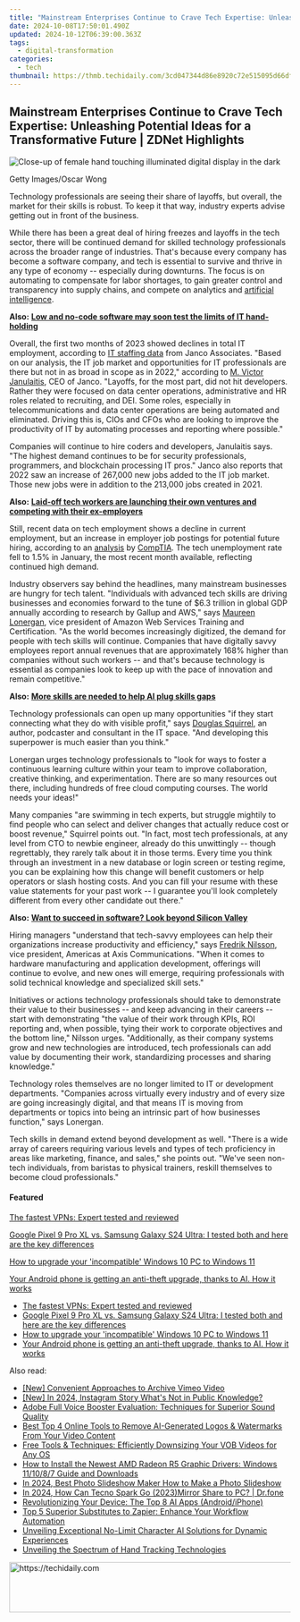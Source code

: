 ```yaml
---
title: "Mainstream Enterprises Continue to Crave Tech Expertise: Unleashing Potential Ideas for a Transformative Future | ZDNet Highlights"
date: 2024-10-08T17:50:01.490Z
updated: 2024-10-12T06:39:00.363Z
tags:
  - digital-transformation
categories:
  - tech
thumbnail: https://thmb.techidaily.com/3cd047344d86e8920c72e515095d66dfd7e255dbcb41fa2030513ad2ed26d835.jpg
---
```


## Mainstream Enterprises Continue to Crave Tech Expertise: Unleashing Potential Ideas for a Transformative Future | ZDNet Highlights

![Close-up of female hand touching illuminated digital display in the dark](https://www.zdnet.com/a/img/resize/dbd73bdaa435b8aa7373c1546ae02f0b293306e1/2023/03/15/488ccf16-23ea-4a20-a2dd-a3350e8cba4d/gettyimages-1351926458.jpg?auto=webp&width=1280)

Getty Images/Oscar Wong

Technology professionals are seeing their share of layoffs, but overall, the market for their skills is robust. To keep it that way, industry experts advise getting out in front of the business.

While there has been a great deal of hiring freezes and layoffs in the tech sector, there will be continued demand for skilled technology professionals across the broader range of industries. That's because every company has become a software company, and tech is essential to survive and thrive in any type of economy -- especially during downturns. The focus is on automating to compensate for labor shortages, to gain greater control and transparency into supply chains, and compete on analytics and [artificial intelligence](https://www.zdnet.com/article/what-is-ai-heres-everything-you-need-to-know-about-artificial-intelligence/).

**Also:** [**Low and no-code software may soon test the limits of IT hand-holding**](https://www.zdnet.com/article/start-small-with-low-and-no-code/)

Overall, the first two months of 2023 showed declines in total IT employment, according to [IT staffing data](https://e-janco.com/press/2023/2023-03-10-hiring-it-pros.html) from Janco Associates. "Based on our analysis, the IT job market and opportunities for IT professionals are there but not in as broad in scope as in 2022," according to [M. Victor Janulaitis](https://www.linkedin.com/in/m-victor-janulaitis/), CEO of Janco. "Layoffs, for the most part, did not hit developers. Rather they were focused on data center operations, administrative and HR roles related to recruiting, and DEI. Some roles, especially in telecommunications and data center operations are being automated and eliminated. Driving this is, CIOs and CFOs who are looking to improve the productivity of IT by automating processes and reporting where possible."

Companies will continue to hire coders and developers, Janulaitis says. "The highest demand continues to be for security professionals, programmers, and blockchain processing IT pros." Janco also reports that 2022 saw an increase of 267,000 new jobs added to the IT job market. Those new jobs were in addition to the 213,000 jobs created in 2021\. 

**Also:** [**Laid-off tech workers are launching their own ventures and competing with their ex-employers**](https://www.zdnet.com/article/laid-off-tech-workers-are-launching-their-own-ventures-and-competing-with-their-ex-employers/)

Still, recent data on tech employment shows a decline in current employment, but an increase in employer job postings for potential future hiring, according to an [analysis](https://www.prnewswire.com/news-releases/comptia-restates-tech-jobs-report-to-clarify-bureau-of-labor-statistics-data-revision-301739059.html) by [CompTIA](https://c212.net/c/link/?t=0&l=en&o=3775301-1&h=1809377544&u=https%3A%2F%2Fwww.comptia.org%2F&a=CompTIA). The tech unemployment rate fell to 1.5% in January, the most recent month available, reflecting continued high demand. 

Industry observers say behind the headlines, many mainstream businesses are hungry for tech talent. "Individuals with advanced tech skills are driving businesses and economies forward to the tune of $6.3 trillion in global GDP annually according to research by Gallup and AWS," says [Maureen Lonergan](https://www.linkedin.com/in/maureenlonergan/), vice president of Amazon Web Services Training and Certification. "As the world becomes increasingly digitized, the demand for people with tech skills will continue. Companies that have digitally savvy employees report annual revenues that are approximately 168% higher than companies without such workers -- and that's because technology is essential as companies look to keep up with the pace of innovation and remain competitive."

**Also:** [**More skills are needed to help AI plug skills gaps**](https://www.zdnet.com/article/more-skills-needed-to-help-ai-plug-skills-gaps/)

Technology professionals can open up many opportunities "if they start connecting what they do with visible profit," says [Douglas Squirrel](https://www.linkedin.com/in/dsquirrel/?originalSubdomain=uk), an author, podcaster and consultant in the IT space. "And developing this superpower is much easier than you think."

Lonergan urges technology professionals to "look for ways to foster a continuous learning culture within your team to improve collaboration, creative thinking, and experimentation. There are so many resources out there, including hundreds of free cloud computing courses. The world needs your ideas!" 

Many companies "are swimming in tech experts, but struggle mightily to find people who can select and deliver changes that actually reduce cost or boost revenue," Squirrel points out. "In fact, most tech professionals, at any level from CTO to newbie engineer, already do this unwittingly -- though regrettably, they rarely talk about it in those terms. Every time you think through an investment in a new database or login screen or testing regime, you can be explaining how this change will benefit customers or help operators or slash hosting costs. And you can fill your resume with these value statements for your past work -- I guarantee you'll look completely different from every other candidate out there." 

**Also:** [**Want to succeed in software? Look beyond Silicon Valley**](https://www.zdnet.com/home-and-office/work-life/want-to-succeed-in-software-look-beyond-silicon-valley/)

Hiring managers "understand that tech-savvy employees can help their organizations increase productivity and efficiency," says [Fredrik Nilsson](https://www.linkedin.com/in/fredriknilsson2/), vice president, Americas at Axis Communications. "When it comes to hardware manufacturing and application development, offerings will continue to evolve, and new ones will emerge, requiring professionals with solid technical knowledge and specialized skill sets." 

Initiatives or actions technology professionals should take to demonstrate their value to their businesses -- and keep advancing in their careers -- start with demonstrating "the value of their work through KPIs, ROI reporting and, when possible, tying their work to corporate objectives and the bottom line," Nilsson urges. "Additionally, as their company systems grow and new technologies are introduced, tech professionals can add value by documenting their work, standardizing processes and sharing knowledge."

Technology roles themselves are no longer limited to IT or development departments. "Companies across virtually every industry and of every size are going increasingly digital, and that means IT is moving from departments or topics into being an intrinsic part of how businesses function," says Lonergan. 

Tech skills in demand extend beyond development as well. "There is a wide array of careers requiring various levels and types of tech proficiency in areas like marketing, finance, and sales," she points out. "We've seen non-tech individuals, from baristas to physical trainers, reskill themselves to become cloud professionals." 

#### Featured

[The fastest VPNs: Expert tested and reviewed](https://www.zdnet.com/article/fastest-vpn/ "The fastest VPNs: Expert tested and reviewed")

[Google Pixel 9 Pro XL vs. Samsung Galaxy S24 Ultra: I tested both and here are the key differences](https://www.zdnet.com/article/google-pixel-9-pro-xl-vs-samsung-galaxy-s24-ultra/ "Google Pixel 9 Pro XL vs. Samsung Galaxy S24 Ultra: I tested both and here are the key differences")

[How to upgrade your 'incompatible' Windows 10 PC to Windows 11](https://www.zdnet.com/article/how-to-upgrade-your-incompatible-windows-10-pc-to-windows-11/ "How to upgrade your 'incompatible' Windows 10 PC to Windows 11")

[Your Android phone is getting an anti-theft upgrade, thanks to AI. How it works](https://www.zdnet.com/article/your-android-phone-is-getting-an-anti-theft-upgrade-thanks-to-ai-how-it-works/ "Your Android phone is getting an anti-theft upgrade, thanks to AI. How it works")

* [The fastest VPNs: Expert tested and reviewed](https://www.zdnet.com/article/fastest-vpn/ "The fastest VPNs: Expert tested and reviewed")
* [Google Pixel 9 Pro XL vs. Samsung Galaxy S24 Ultra: I tested both and here are the key differences](https://www.zdnet.com/article/google-pixel-9-pro-xl-vs-samsung-galaxy-s24-ultra/ "Google Pixel 9 Pro XL vs. Samsung Galaxy S24 Ultra: I tested both and here are the key differences")
* [How to upgrade your 'incompatible' Windows 10 PC to Windows 11](https://www.zdnet.com/article/how-to-upgrade-your-incompatible-windows-10-pc-to-windows-11/ "How to upgrade your 'incompatible' Windows 10 PC to Windows 11")
* [Your Android phone is getting an anti-theft upgrade, thanks to AI. How it works](https://www.zdnet.com/article/your-android-phone-is-getting-an-anti-theft-upgrade-thanks-to-ai-how-it-works/ "Your Android phone is getting an anti-theft upgrade, thanks to AI. How it works")

<ins class="adsbygoogle"
     style="display:block"
     data-ad-format="autorelaxed"
     data-ad-client="ca-pub-7571918770474297"
     data-ad-slot="1223367746"></ins>

<ins class="adsbygoogle"
     style="display:block"
     data-ad-client="ca-pub-7571918770474297"
     data-ad-slot="8358498916"
     data-ad-format="auto"
     data-full-width-responsive="true"></ins>

<span class="atpl-alsoreadstyle">Also read:</span>
<div><ul>
<li><a href="https://screen-activity-recording.techidaily.com/new-convenient-approaches-to-archive-vimeo-video/"><u>[New] Convenient Approaches to Archive Vimeo Video</u></a></li>
<li><a href="https://instagram-video-recordings.techidaily.com/new-in-2024-instagram-story-whats-not-in-public-knowledge/"><u>[New] In 2024, Instagram Story What's Not in Public Knowledge?</u></a></li>
<li><a href="https://app-tips.techidaily.com/adobe-full-voice-booster-evaluation-techniques-for-superior-sound-quality/"><u>Adobe Full Voice Booster Evaluation: Techniques for Superior Sound Quality</u></a></li>
<li><a href="https://app-tips.techidaily.com/best-top-4-online-tools-to-remove-ai-generated-logos-and-watermarks-from-your-video-content/"><u>Best Top 4 Online Tools to Remove AI-Generated Logos & Watermarks From Your Video Content</u></a></li>
<li><a href="https://discover-helper.techidaily.com/free-tools-and-techniques-efficiently-downsizing-your-vob-videos-for-any-os/"><u>Free Tools & Techniques: Efficiently Downsizing Your VOB Videos for Any OS</u></a></li>
<li><a href="https://hardware-updates.techidaily.com/how-to-install-the-newest-amd-radeon-r5-graphic-drivers-windows-111087-guide-and-downloads/"><u>How to Install the Newest AMD Radeon R5 Graphic Drivers: Windows 11/10/8/7 Guide and Downloads</u></a></li>
<li><a href="https://meme-emoji.techidaily.com/in-2024-best-photo-slideshow-maker-how-to-make-a-photo-slideshow/"><u>In 2024, Best Photo Slideshow Maker How to Make a Photo Slideshow</u></a></li>
<li><a href="https://screen-mirror.techidaily.com/in-2024-how-can-tecno-spark-go-2023mirror-share-to-pc-drfone-by-drfone-android/"><u>In 2024, How Can Tecno Spark Go (2023)Mirror Share to PC? | Dr.fone</u></a></li>
<li><a href="https://tech-hub.techidaily.com/revolutionizing-your-device-the-top-8-ai-apps-androidiphone/"><u>Revolutionizing Your Device: The Top 8 AI Apps (Android/iPhone)</u></a></li>
<li><a href="https://app-tips.techidaily.com/top-5-superior-substitutes-to-zapier-enhance-your-workflow-automation/"><u>Top 5 Superior Substitutes to Zapier: Enhance Your Workflow Automation</u></a></li>
<li><a href="https://app-tips.techidaily.com/unveiling-exceptional-no-limit-character-ai-solutions-for-dynamic-experiences/"><u>Unveiling Exceptional No-Limit Character AI Solutions for Dynamic Experiences</u></a></li>
<li><a href="https://extra-lessons.techidaily.com/unveiling-the-spectrum-of-hand-tracking-technologies/"><u>Unveiling the Spectrum of Hand Tracking Technologies</u></a></li>
</ul></div>

<!-- affiliate ads begin -->
<a href="https://imp.i357552.net/c/5597632/947746/11832" target="_top" id="947746">
  <img src="//a.impactradius-go.com/display-ad/11832-947746" border="0" alt="https://techidaily.com" width="728" height="90"/>
</a>
<img height="0" width="0" src="https://imp.i357552.net/i/5597632/947746/11832" style="position:absolute;visibility:hidden;" border="0" />
<!-- affiliate ads end -->

